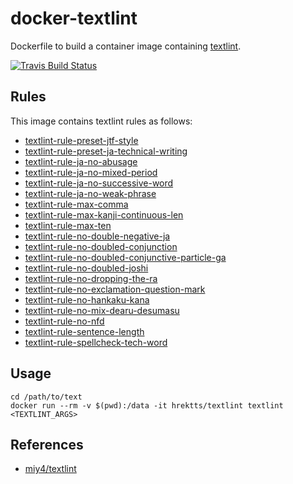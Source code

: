 # docker-textlint

Dockerfile to build a container image containing [textlint](https://textlint.github.io/).

[![Travis Build Status](https://travis-ci.org/hrektts/docker-textlint.svg?branch=master)](https://travis-ci.org/hrektts/docker-textlint)

## Rules

This image contains textlint rules as follows:

- [textlint-rule-preset-jtf-style](https://www.npmjs.com/package/textlint-rule-preset-jtf-style)
- [textlint-rule-preset-ja-technical-writing](https://github.com/textlint-ja/textlint-rule-preset-ja-technical-writing)
- [textlint-rule-ja-no-abusage](https://www.npmjs.com/package/textlint-rule-ja-no-abusage)
- [textlint-rule-ja-no-mixed-period](https://www.npmjs.com/package/textlint-rule-ja-no-mixed-period)
- [textlint-rule-ja-no-successive-word](https://www.npmjs.com/package/textlint-rule-ja-no-successive-word)
- [textlint-rule-ja-no-weak-phrase](https://www.npmjs.com/package/textlint-rule-ja-no-weak-phrase)
- [textlint-rule-max-comma](https://www.npmjs.com/package/textlint-rule-max-comma)
- [textlint-rule-max-kanji-continuous-len](https://www.npmjs.com/package/textlint-rule-max-kanji-continuous-len)
- [textlint-rule-max-ten](https://www.npmjs.com/package/textlint-rule-max-ten)
- [textlint-rule-no-double-negative-ja](https://www.npmjs.com/package/textlint-rule-no-double-negative-ja)
- [textlint-rule-no-doubled-conjunction](https://www.npmjs.com/package/textlint-rule-no-doubled-conjunction)
- [textlint-rule-no-doubled-conjunctive-particle-ga](https://www.npmjs.com/package/textlint-rule-no-doubled-conjunctive-particle-ga)
- [textlint-rule-no-doubled-joshi](https://www.npmjs.com/package/textlint-rule-no-doubled-joshi)
- [textlint-rule-no-dropping-the-ra](https://www.npmjs.com/package/textlint-rule-no-dropping-the-ra)
- [textlint-rule-no-exclamation-question-mark](https://www.npmjs.com/package/textlint-rule-no-exclamation-question-mark)
- [textlint-rule-no-hankaku-kana](https://www.npmjs.com/package/textlint-rule-no-hankaku-kana)
- [textlint-rule-no-mix-dearu-desumasu](https://www.npmjs.com/package/textlint-rule-no-mix-dearu-desumasu)
- [textlint-rule-no-nfd](https://www.npmjs.com/package/textlint-rule-no-nfd)
- [textlint-rule-sentence-length](https://www.npmjs.com/package/textlint-rule-sentence-length)
- [textlint-rule-spellcheck-tech-word](https://www.npmjs.com/package/textlint-rule-spellcheck-tech-word)

## Usage

``` shell
cd /path/to/text
docker run --rm -v $(pwd):/data -it hrektts/textlint textlint <TEXTLINT_ARGS>
```

## References

- [miy4/textlint](https://github.com/miy4/docker-textlint)
